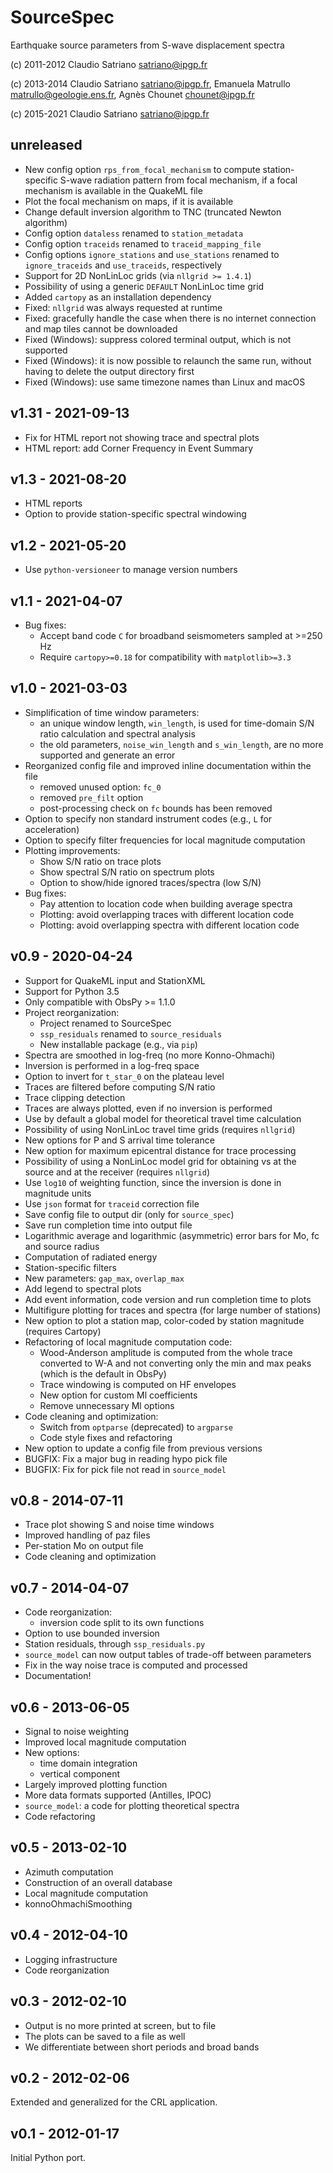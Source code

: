 # SourceSpec
Earthquake source parameters from S-wave displacement spectra

(c) 2011-2012 Claudio Satriano <satriano@ipgp.fr>

(c) 2013-2014 Claudio Satriano <satriano@ipgp.fr>,
              Emanuela Matrullo <matrullo@geologie.ens.fr>,
              Agnès Chounet <chounet@ipgp.fr>

(c) 2015-2021 Claudio Satriano <satriano@ipgp.fr>


## unreleased

  - New config option `rps_from_focal_mechanism` to compute station-specific
    S-wave radiation pattern from focal mechanism, if a focal mechanism is
    available in the QuakeML file
  - Plot the focal mechanism on maps, if it is available
  - Change default inversion algorithm to TNC (truncated
    Newton algorithm)
  - Config option `dataless` renamed to `station_metadata`
  - Config option `traceids` renamed to `traceid_mapping_file`
  - Config options `ignore_stations` and `use_stations` renamed to
    `ignore_traceids` and `use_traceids`, respectively
  - Support for 2D NonLinLoc grids (via `nllgrid >= 1.4.1`)
  - Possibility of using a generic `DEFAULT` NonLinLoc time grid
  - Added `cartopy` as an installation dependency
  - Fixed: `nllgrid` was always requested at runtime
  - Fixed: gracefully handle the case when there is no internet connection and
    map tiles cannot be downloaded
  - Fixed (Windows): suppress colored terminal output, which is not supported
  - Fixed (Windows): it is now possible to relaunch the same run, without
    having to delete the output directory first
  - Fixed (Windows): use same timezone names than Linux and macOS


## v1.31 - 2021-09-13

  - Fix for HTML report not showing trace and spectral plots
  - HTML report: add Corner Frequency in Event Summary


## v1.3 - 2021-08-20

  - HTML reports
  - Option to provide station-specific spectral windowing


## v1.2 - 2021-05-20

  - Use `python-versioneer` to manage version numbers


## v1.1 - 2021-04-07

  - Bug fixes:
    - Accept band code `C` for broadband seismometers sampled at >=250 Hz
    - Require `cartopy>=0.18` for compatibility with `matplotlib>=3.3`


## v1.0 - 2021-03-03

  - Simplification of time window parameters:
    - an unique window length, `win_length`, is used for time-domain S/N ratio
      calculation and spectral analysis
    - the old parameters, `noise_win_length` and `s_win_length`, are no more
      supported and generate an error
  - Reorganized config file and improved inline documentation within the file
    - removed unused option: `fc_0`
    - removed `pre_filt` option
    - post-processing check on `fc` bounds has been removed
  - Option to specify non standard instrument codes (e.g., `L` for
    acceleration)
  - Option to specify filter frequencies for local magnitude computation
  - Plotting improvements:
    - Show S/N ratio on trace plots
    - Show spectral S/N ratio on spectrum plots
    - Option to show/hide ignored traces/spectra (low S/N)
  - Bug fixes:
    - Pay attention to location code when building average spectra
    - Plotting: avoid overlapping traces with different location code
    - Plotting: avoid overlapping spectra with different location code


## v0.9 - 2020-04-24

  - Support for QuakeML input and StationXML
  - Support for Python 3.5
  - Only compatible with ObsPy >= 1.1.0
  - Project reorganization:
    - Project renamed to SourceSpec
    - `ssp_residuals` renamed to `source_residuals`
    - New installable package (e.g., via `pip`)
  - Spectra are smoothed in log-freq (no more Konno-Ohmachi)
  - Inversion is performed in a log-freq space
  - Option to invert for `t_star_0` on the plateau level
  - Traces are filtered before computing S/N ratio
  - Trace clipping detection
  - Traces are always plotted, even if no inversion is performed
  - Use by default a global model for theoretical travel time calculation
  - Possibility of using NonLinLoc travel time grids (requires `nllgrid`)
  - New options for P and S arrival time tolerance
  - New option for maximum epicentral distance for trace processing
  - Possibility of using a NonLinLoc model grid for obtaining vs at the source
    and at the receiver (requires `nllgrid`)
  - Use `log10` of weighting function, since the inversion is done in magnitude
    units
  - Use `json` format for `traceid` correction file
  - Save config file to output dir (only for `source_spec`)
  - Save run completion time into output file
  - Logarithmic average and logarithmic (asymmetric) error bars for Mo, fc and
    source radius
  - Computation of radiated energy
  - Station-specific filters
  - New parameters: `gap_max`, `overlap_max`
  - Add legend to spectral plots
  - Add event information, code version and run completion time to plots
  - Multifigure plotting for traces and spectra (for large number of stations)
  - New option to plot a station map, color-coded by station magnitude
    (requires Cartopy)
  - Refactoring of local magnitude computation code:
    - Wood-Anderson amplitude is computed from the whole trace converted to W-A
      and not converting only the min and max peaks (which is the default in
      ObsPy)
    - Trace windowing is computed on HF envelopes
    - New option for custom Ml coefficients
    - Remove unnecessary Ml options
  - Code cleaning and optimization:
    - Switch from `optparse` (deprecated) to `argparse`
    - Code style fixes and refactoring
  - New option to update a config file from previous versions
  - BUGFIX: Fix a major bug in reading hypo pick file
  - BUGFIX: Fix for pick file not read in `source_model`


## v0.8 - 2014-07-11

  - Trace plot showing S and noise time windows
  - Improved handling of paz files
  - Per-station Mo on output file
  - Code cleaning and optimization


## v0.7 - 2014-04-07

  - Code reorganization:
    - inversion code split to its own functions
  - Option to use bounded inversion
  - Station residuals, through `ssp_residuals.py`
  - `source_model` can now output tables of trade-off between parameters
  - Fix in the way noise trace is computed and processed
  - Documentation!


## v0.6 - 2013-06-05

  - Signal to noise weighting
  - Improved local magnitude computation
  - New options:
    - time domain integration
    - vertical component
  - Largely improved plotting function
  - More data formats supported (Antilles, IPOC)
  - `source_model`: a code for plotting theoretical spectra
  - Code refactoring


## v0.5 - 2013-02-10

  - Azimuth computation
  - Construction of an overall database
  - Local magnitude computation
  - konnoOhmachiSmoothing


## v0.4 - 2012-04-10

  - Logging infrastructure
  - Code reorganization


## v0.3 - 2012-02-10

  - Output is no more printed at screen, but to file
  - The plots can be saved to a file as well
  - We differentiate between short periods and broad bands


## v0.2 - 2012-02-06

Extended and generalized for the CRL application.


## v0.1 - 2012-01-17

Initial Python port.
